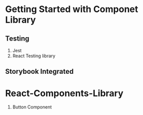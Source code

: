 # Getting Started with Componet Library

## Testing
1. Jest
2. React Testing library

## Storybook Integrated

# React-Components-Library
1. Button Component
